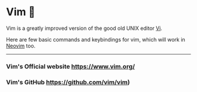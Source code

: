 # Vim 📝

Vim is a greatly improved version of the good old UNIX editor [Vi](https://en.wikipedia.org/wiki/Vi).

Here are few basic commands and keybindings for vim, which will work in [Neovim](https://github.com/neovim/neovim) too.

---

### Vim's Official website https://www.vim.org/

### Vim's GitHub https://github.com/vim/vim)
